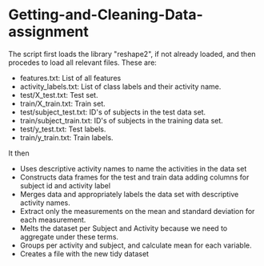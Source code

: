 Getting-and-Cleaning-Data-assignment
====================================

The script first loads the library "reshape2", if not already loaded, and then procedes to load all relevant files. These are:
- features.txt: List of all features  
- activity_labels.txt: List of class labels and their activity name. 
- test/X_test.txt: Test set.  
- train/X_train.txt: Train set.  
- test/subject_test.txt: ID's of subjects in the test data set.  
- train/subject_train.txt:  ID's of subjects in the training data set.  
- test/y_test.txt: Test labels.  
- train/y_train.txt: Train labels.  

It then 
- Uses descriptive activity names to name the activities in the data set  
- Constructs data frames for the test and train data adding columns for subject id and activity label  
- Merges data and appropriately labels the data set with descriptive activity names. 
- Extract only the measurements on the mean and standard deviation for each measurement.  
- Melts the dataset per Subject and Activity because we need to aggregate under these terms.  
- Groups per activity and subject,  and calculate mean for each variable.  
- Creates a file with the new tidy dataset  
